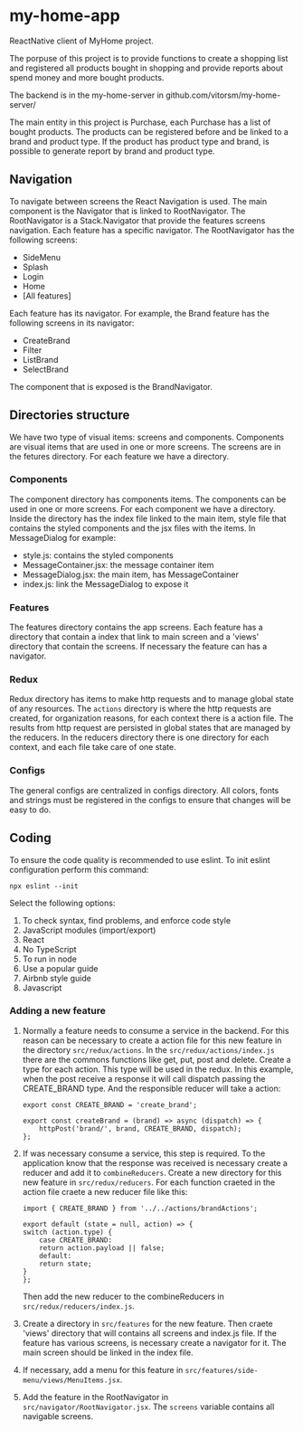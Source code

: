 # my-home-app
ReactNative client of MyHome project.

The porpuse of this project is to provide functions to create a shopping list and registered all products bought in shopping and provide reports about spend money and more bought products.

The backend is in the my-home-server in github.com/vitorsm/my-home-server/

The main entity in this project is Purchase, each Purchase has a list of bought products.
The products can be registered before and be linked to a brand and product type. If the product has product type and brand, is possible to generate report by brand and product type.


## Navigation

To navigate between screens the React Navigation is used. The main component is the Navigator that is linked to RootNavigator. The RootNavigator is a Stack.Navigator that provide the features screens navigation. Each feature has a specific navigator. The RootNavigator has the following screens:

* SideMenu
* Splash
* Login
* Home
* [All features]

Each feature has its navigator. For example, the Brand feature has the following screens in its navigator:

* CreateBrand
* Filter
* ListBrand
* SelectBrand

The component that is exposed is the BrandNavigator.

## Directories structure

We have two type of visual items: screens and components. Components are visual items that are used in one or more screens. The screens are in the fetures directory. For each feature we have a directory.

### Components

The component directory has components items. The components can be used in one or more screens. For each component we have a directory. Inside the directory has the index file linked to the main item, style file that contains the styled components and the jsx files with the items. In MessageDialog for example:

* style.js: contains the styled components
* MessageContainer.jsx: the message container item
* MessageDialog.jsx: the main item, has MessageContainer
* index.js: link the MessageDialog to expose it

### Features

The features directory contains the app screens. Each feature has a directory that contain a index that link to main screen and a 'views' directory that contain the screens. If necessary the feature can has a navigator.

### Redux

Redux directory has items to make http requests and to manage global state of any resources. The ```actions``` directory is where the http requests are created, for organization reasons, for each context there is a action file. The results from http request are persisted in global states that are managed by the reducers. In the reducers directory there is one directory for each context, and each file take care of one state.

### Configs

The general configs are centralized in configs directory. All colors, fonts and strings must be registered in the configs to ensure that changes will be easy to do.

## Coding

To ensure the code quality is recommended to use eslint. To init eslint configuration perform this command:
```
npx eslint --init
```

Select the following options:
1. To check syntax, find problems, and enforce code style
1. JavaScript modules (import/export)
1. React
1. No TypeScript
1. To run in node
1. Use a popular guide
1. Airbnb style guide
1. Javascript


### Adding a new feature

1. Normally a feature needs to consume a service in the backend. For this reason can be necessary to create a action file for this new feature in the directory ```src/redux/actions```. In the ```src/redux/actions/index.js``` there are the commons functions like get, put, post and delete. Create a type for each action. This type will be used in the redux. In this example, when the post receive a response it will call dispatch passing the CREATE_BRAND type. And the responsible reducer will take a action:
    ```
    export const CREATE_BRAND = 'create_brand';

    export const createBrand = (brand) => async (dispatch) => {
        httpPost('brand/', brand, CREATE_BRAND, dispatch);
    };

    ```

1. If was necessary consume a service, this step is required. To the application know that the response was received is necessary create a reducer and add it to ```combineReducers```. Create a new directory for this new feature in ```src/redux/reducers```. For each function craeted in the action file craete a new reducer file like this:

    ```
    import { CREATE_BRAND } from '../../actions/brandActions';

    export default (state = null, action) => {
    switch (action.type) {
        case CREATE_BRAND:
        return action.payload || false;
        default:
        return state;
    }
    };

    ```
    Then add the new reducer to the combineReducers in ```src/redux/reducers/index.js```.

1. Create a directory in ```src/features``` for the new feature. Then craete 'views' directory that will contains all screens and index.js file. If the feature has various screens, is necessary create a navigator for it. The main screen should be linked in the index file.

1. If necessary, add a menu for this feature in ```src/features/side-menu/views/MenuItems.jsx```.

1. Add the feature in the RootNavigator in ```src/navigator/RootNavigator.jsx```. The ```screens``` variable contains all navigable screens.